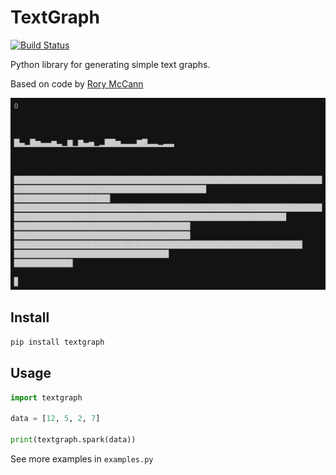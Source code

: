 # TextGraph

[![Build Status](https://travis-ci.org/markeganfuller/pytextgraph.svg?branch=master)](https://travis-ci.org/markeganfuller/pytextgraph)

Python library for generating simple text graphs.

Based on code by [Rory McCann](https://github.com/rory)

![asciicast](asciicast.gif)

## Install

```bash
pip install textgraph
```

## Usage

```python
import textgraph

data = [12, 5, 2, 7]

print(textgraph.spark(data))
```

See more examples in `examples.py`
